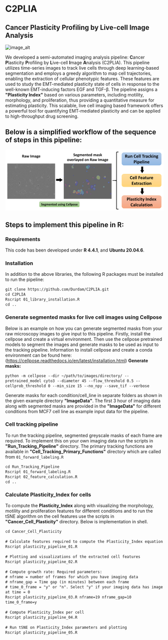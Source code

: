 # C2PLIA
## Cancer Plasticity Profiling by Live-cell Image Analysis

![image_alt](https://github.com/Durdam/C2PLIA/blob/700197d24e83af85f2ec3ed05f893e6c74cb2ba1/Images/Pipeline_framework_image.png)

We developed a semi-automated imaging analysis pipeline: **C**ancer **P**lasticity **P**rofiling by **L**ive-cell **I**mage **A**nalysis (C2PLIA). This pipeline utilizes time-series images to track live cells through deep learning-based segmentation and employs a greedy algorithm to map cell trajectories, enabling the extraction of cellular phenotypic features. These features are used to study the EMT-mediated plasticity state of cells in response to the well-known EMT-inducing factors EGF and TGF-β. The pipeline assigns a **"Plasticity Index"** based on various parameters, including motility, morphology, and proliferation, thus providing a quantitative measure for estimating plasticity. This scalable, live cell imaging based framework offers a powerful tool for quantifying EMT-mediated plasticity and can be applied to high-throughput drug screening.

## Below is a simplified workflow of the sequence of steps in this pipeline:

![image_alt](https://github.com/Durdam/C2PLIA/blob/2459d9d60497a2d9eb586a501697a549d6a026c3/Images/workflow_image.png)

## Steps to implement this pipeline in R:
### Requirements
This code has been developed under **R 4.4.1**, and **Ubuntu 20.04.6**.
### Installation
In addition to the above libraries, the following R packages must be installed to run the pipeline:
```shell
git clone https://github.com/Durdam/C2PLIA.git
cd C2PLIA
Rscript 01_library_installation.R
cd ..
```

### Generate segmented masks for live cell images using Cellpose
Below is an example on how you can generate segmented masks from your raw microscopy images to give input to this pipeline. 
Firstly, install the cellpose and create a virtual environment. Then use the cellpose pretrained models to segment the images and generate masks to be used as input to the tracking pipeline.
Information to install cellpose and create a conda environment can be found here: (https://cellpose.readthedocs.io/en/latest/installation.html)
**Generate masks:**
```shell
python -m cellpose --dir ~/path/to/images/directory/ --pretrained_model cyto3 --diameter 45 --flow_threshold 0.5 --cellprob_threshold 0 --min_size 15 --no_npy --save_tif --verbose
```
Generate masks for each condition/cell_line in separate folders as shown in the given example directory **"ImageData"**. The first 3 hour of imaging data along with segmented masks are provided in the **"ImageData"** for different conditions from MCF7 cell line as example input data for the pipeline.

### Cell tracking pipeline
To run the tracking pipeline, segmented greyscale masks of each frame are required. To implement this on your own imaging data run the scripts in **"Run_Tracking_Pipeline"** directory. The primary tracking functions are available in **"Cell_Tracking_Primary_Functions"** directory which are called from `01_forward_labeling.R`
```shell
cd Run_Tracking_Pipeline
Rscript 01_forward_labeling.R
Rscript 02_feature_calculation.R
cd ..
```

### Calculate Plasticity_Index for cells
To compute the **Plasticity_Index** along with visualizing the morphology, motility and proliferation features for different conditions and to run the tSNE algorithm on the cell features use the scripts in **"Cancer_Cell_Plasticity"** directory. Below is implementation in shell.
```shell
cd Cancer_Cell_Plasticity

# Calculate features required to compute the Plasticity_Index equation
Rscript plasticity_pipeline_01.R

# Plotting and visualizations of the extracted cell features
Rscript plasticity_pipeline_02.R

# Compute growth rate: Required parameters:
# nframe = number of frames for which you have imaging data
# nframe_gap = Time gap (in minutes) between each frame
# time_0_frame = "y" or "n". Select "y" if your imaging data has image at time = 0
Rscript plasticity_pipeline_03.R nframe=19 nframe_gap=10 time_0_frame=y

# Compute Plasticity_Index per cell
Rscript plasticity_pipeline_04.R

# Run tSNE on Plasticity_Index parameters and plotting
Rscript plasticity_pipeline_05.R
```






